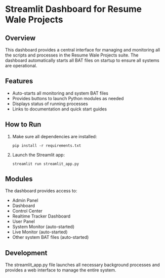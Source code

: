 # Streamlit Dashboard for Resume Wale Projects

## Overview
This dashboard provides a central interface for managing and monitoring all the scripts and processes in the Resume Wale Projects suite. The dashboard automatically starts all BAT files on startup to ensure all systems are operational.

## Features
- Auto-starts all monitoring and system BAT files
- Provides buttons to launch Python modules as needed
- Displays status of running processes
- Links to documentation and quick start guides

## How to Run
1. Make sure all dependencies are installed:
   ```
   pip install -r requirements.txt
   ```

2. Launch the Streamlit app:
   ```
   streamlit run streamlit_app.py
   ```

## Modules
The dashboard provides access to:
- Admin Panel
- Dashboard
- Control Center
- Realtime Tracker Dashboard
- User Panel
- System Monitor (auto-started)
- Live Monitor (auto-started)
- Other system BAT files (auto-started)

## Development
The streamlit_app.py file launches all necessary background processes and provides a web interface to manage the entire system.
